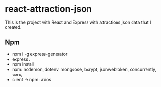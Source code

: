 # react-attraction-json
This is the project with React and Express with attractions json data that I created.

## Npm

- npm i -g express-generator
- express .
- npm install
- npm: nodemon, dotenv, mongoose, bcrypt, jsonwebtoken, concurrently, cors,
- client -> npm: axios
